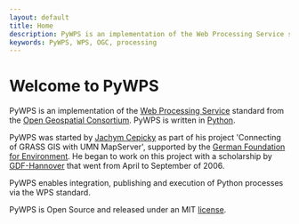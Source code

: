 ```yaml
---
layout: default
title: Home
description: PyWPS is an implementation of the Web Processing Service standard from the Open Geospatial Consortium. PyWPS is written in Python.
keywords: PyWPS, WPS, OGC, processing
---
```


# Welcome to PyWPS

PyWPS is an implementation of the [Web Processing Service](http://opengeospatial.org/standards/wps)
standard from the [Open Geospatial Consortium](http://opengeospatial.org). PyWPS is written in [Python](https://python.org).

PyWPS was started by [Jachym Cepicky](http://les-ejk.cz) as
part of his project 'Connecting of GRASS GIS with UMN MapServer', supported by
the [German Foundation for Environment](http://dbu.de/).  He began to work on this project with a scholarship by [GDF-Hannover](http://gdf-hannover.de) that went from April to September of 2006.

PyWPS enables integration, publishing and execution of Python processes via the WPS standard.

PyWPS is Open Source and released under an MIT [license](license).
